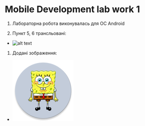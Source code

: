 # Mobile Development lab work 1

1. Лабораторна робота виконувалась для ОС Android

1. Пункт 5, 6 трансльовані:
  * ![alt text](https://github.com/andriyPro100/image/blob/main/5.PNG?raw=true)
1. Додані зображення:
  * ![alt text](https://github.com/andriyPro100/MD_l1/blob/master/app/src/main/res/mipmap-xxxhdpi/ic_launcher_round.png?raw=true)
